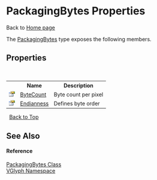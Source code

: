 # PackagingBytes Properties
Back to <a href="Home.md">Home page</a> 

The <a href="T_VGlyph_PackagingBytes.md">PackagingBytes</a> type exposes the following members.


## Properties
&nbsp;<table><tr><th></th><th>Name</th><th>Description</th></tr><tr><td>![Public property](media/pubproperty.gif "Public property")</td><td><a href="P_VGlyph_PackagingBytes_ByteCount.md">ByteCount</a></td><td>
Byte count per pixel</td></tr><tr><td>![Public property](media/pubproperty.gif "Public property")</td><td><a href="P_VGlyph_PackagingBytes_Endianness.md">Endianness</a></td><td>
Defines byte order</td></tr></table>&nbsp;
<a href="#packagingbytes-properties">Back to Top</a>

## See Also


#### Reference
<a href="T_VGlyph_PackagingBytes.md">PackagingBytes Class</a><br /><a href="N_VGlyph.md">VGlyph Namespace</a><br />